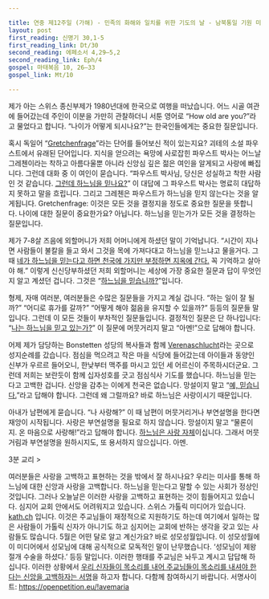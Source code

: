 ```yaml
---

title: 연중 제12주일 (가해) - 민족의 화해와 일치를 위한 기도의 날 - 남북통일 기원 미사
layout: post 
first_reading: 신명기 30,1-5
first_reading_link: Dt/30
second_reading: 에페소서 4,29―5,2 
second_reading_link: Eph/4
gospel: 마태복음 10, 26–33
gospel_link: Mt/10

---
```


제가 아는 스위스 종신부제가 1980년대에 한국으로 여행을 떠났습니다. 어느 시골 여관에 들어갔는데 주인이 이분을 가만히 관찰하더니 서툰 영어로 “How old are you?”라고 물었다고 합니다. “나이가 어떻게 되시나요?”는 한국인들에게는 중요한 질문입니다.

혹시 독일어 “<a href="https://de.wikipedia.org/wiki/Gretchenfrage">Gretchenfrage</a>”라는 단어를 들어보신 적이 있는지요? 괴테의 소설 파우스트에서 유래된 단어입니다. 지식을 얻으려는 욕망에 사로잡힌 파우스트 박사는 어느날 그레첸이라는 착하고 아름다울뿐 아니라 신앙심 깊은 젊은 여인을 알게되고 사랑에 빠집니다. 그런데 대화 중 이 여인이 묻습니다. “파우스트 박사님, 당신은 성실하고 착한 사람인 것 같습니다. <u>그런데 하느님을 믿나요?</u>” 이 대답에 그 파우스트 박사는 명료히 대답하지 못하고 말을 흐립니다. 그리고 그레첸은 파우스트가 하느님을 믿지 않는다는 것을 알게됩니다. Gretchenfrage: 이것은 모든 것을 결정지을 정도로 중요한 질문을 뜻합니다. 나이에 대한 질문이 중요한가요? 아닙니다. 하느님을 믿는가가 모든 것을 결정하는 질문입니다.

제가 7-8살 즈음에 외할머니가 저희 어머니에게 하셨던 말이 기억납니다. “시간이 지나면 사람들이 불칼을 들고 와서 그것을 목에 가져다대고 하느님을 믿느냐고 물을거다. 그 때 <u>네가 하느님을 믿는다고 하면 천국에 가지만 부정하면 지옥에 간다.</u> 꼭 기억하고 살아야 해.” 이렇게 신신당부하셨던 저희 외할머니는 세상에 가장 중요한 질문과 답이 무엇인지 알고 계셨던 겁니다. 그것은 “<u>하느님을 믿습니까?</u>”입니다.

형제, 자매 여러분, 여러분들은 수많은 질문들을 가지고 계실 겁니다. “하는 일이 잘 될까?” “어디로 휴가를 갈까?” “어떻게 해야 젊음을 유지할 수 있을까?” 등등의 질문들 말입니다. 그런데 이 모든 것들이 부차적인 질문들입니다. 결정적인 질문은 단 하나입니다: “<u>나는 하느님을 믿고 있는가?</u>” 이 질문에 머뭇거리지 말고 “아멘!”으로 답해야 합니다.

어제 제가 담당하는 Bonstetten 성당의 복사들과 함께 <a href="https://www.einsiedelei.ch/">Verenaschlucht</a>라는 곳으로 성지순례를 갔습니다. 점심을 먹으려고 작은 마을 식당에 들어갔는데 아이들과 동양인 신부가 우르르 들어오니, 한낮부터 맥주를 마시고 있던 세 어르신이 주목하시더군요. 그런데 저희는 보란듯이 함께 십자성호를 긋고 점심식사 기도를 했습니다. 하느님을 믿는다고 고백한 겁니다. 신앙을 감추는 이에게 천국은 없습니다. 망설이지 말고 “<u>예, 믿습니다.</u>”라고 답해야 합니다. 그런데 왜 그럴까요? 바로 하느님은 사랑이시기 때문입니다.

아내가 남편에게 묻습니다. “나 사랑해?” 이 때 남편이 머뭇거리거나 부연설명을 한다면 재앙이 시작됩니다. 사랑은 부연설명을 필요로 하지 않습니다. 망설이지 말고 “물론이지. 온 마음으로 사랑해!”라고 답해야 합니다. <u>하느님은 사랑 자체</u>이십니다. 그래서 머뭇거림과 부연설명을 원하시지도, 또 용서하지 않으십니다. 아멘.

3분 교리 >

여러분들은 사랑을 고백하고 표현하는 것을 밖에서 잘 하시나요? 우리는 미사를 통해 하느님에 대한 신앙과 사랑을 고백합니다. 하느님을 믿는다고 말할 수 있는 사회가 정상인 것입니다. 그러나 오늘날은 이러한 사랑을 고백하고 표현하는 것이 힘들어지고 있습니다. 심지어 교회 안에서도 어려워지고 있습니다. 스위스 가톨릭 미디어가 있습니다. <a href="https://kath.ch/">kath.ch</a> 입니다. 이것은 주교님들이 재정적으로 지원하기도 하는데 여기에서 일하는 많은 사람들이 가톨릭 신자가 아니기도 하고 심지어는 교회에 반하는 생각을 갖고 있는 사람들도 많습니다. 5월은 어떤 달로 알고 계신가요? 바로 성모성월입니다. 이 성모성월에 이 미디어에서 성모님에 대해 공식적으로 모독적인 말이 난무했습니다. ‘성모님이 제왕절개 수술을 하셨다.’ 등등 말입니다. 이러한 행태를 주교님은 놔두고 계시고 답답해 하십니다. 이러한 상황에서 <a href="https://openpetition.eu/!avemaria">우리 신자들이 목소리를 내어 주교님들이 목소리를 내셔야 한다는 신앙을 고백하자는 서명</a>을 하고자 합니다. 다함께 참여하시기 바랍니다. 서명사이트: <a href="https://openpetition.eu/!avemaria">https://openpetition.eu/!avemaria</a>
